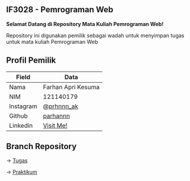 ## IF3028 - Pemrograman Web

**Selamat Datang di Repository Mata Kuliah Pemrograman Web!**

Repository ini digunakan pemilik sebagai wadah untuk menyimpan tugas untuk mata kuliah Pemrograman Web

## Profil Pemilik

| Field     | Data                                                         |
| --------- | ------------------------------------------------------------ |
| Nama      | Farhan Apri Kesuma                                           |
| NIM       | 121140179                                                    |
| Instagram | [@prhnnn_ak](https://www.instagram.com/prhnnn_ak/)           |
| Github    | [parhannn](https://github.com/parhannn)                      |
| Linkedin  | [Visit Me!](https://www.linkedin.com/in/farhan-apri-kesuma/) |

## Branch Repository

-> [Tugas](https://github.com/parhannn/if3028-pemweb/tree/tugas)

-> [Praktikum](https://github.com/parhannn/if3028-pemweb/tree/praktikum)
